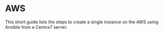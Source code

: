 # AWS
This short guide lists the steps to create a single instance on the AWS using Ansible from a Centos7 server.
